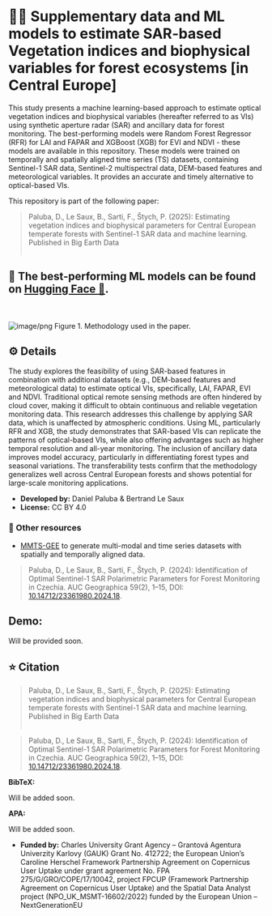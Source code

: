 # 🌲🌳 Supplementary data and ML models to estimate SAR-based Vegetation indices and biophysical variables for forest ecosystems [in Central Europe]

This study presents a machine learning-based approach to estimate optical vegetation indices and biophysical variables (hereafter referred to as VIs) using synthetic aperture radar (SAR) and ancillary data for forest monitoring. 
The best-performing models were Random Forest Regressor (RFR) for LAI and FAPAR and XGBoost (XGB) for EVI and NDVI - these models are available in this repository. These models were trained on temporally and spatially aligned time series (TS) datasets, containing Sentinel-1 SAR data, Sentinel-2 multispectral data, DEM-based features and meteorological variables. It provides an accurate and timely alternative to optical-based VIs.

This repository is part of the following paper: 
> Paluba, D., Le Saux, B., Sarti, F., Štych, P. (2025): Estimating vegetation indices and biophysical parameters for Central European temperate forests with Sentinel-1 SAR data and machine learning. Published in Big Earth Data
<br></br>

## 💾 The best-performing ML models can be found on [Hugging Face 🤗](https://huggingface.co/palubad/SAR-based-VIs).
<br></br>
![image/png](https://cdn-uploads.huggingface.co/production/uploads/6798c936ece6b7910c55d1e5/3rueSUVk9bOqsFy4fsD-7.png)
Figure 1. Methodology used in the paper.

## ⚙️ Details

The study explores the feasibility of using SAR-based features in combination with additional datasets (e.g., DEM-based features and meteorological data) to estimate optical VIs, specifically, LAI, FAPAR, EVI and NDVI. Traditional optical remote sensing methods are often hindered by cloud cover, making it difficult to obtain continuous and reliable vegetation monitoring data. This research addresses this challenge by applying SAR data, which is unaffected by atmospheric conditions.
Using ML, particularly RFR and XGB, the study demonstrates that SAR-based VIs can replicate the patterns of optical-based VIs, while also offering advantages such as higher temporal resolution and all-year monitoring. The inclusion of ancillary data improves model accuracy, particularly in differentiating forest types and seasonal variations. The transferability tests confirm that the methodology generalizes well across Central European forests and shows potential for large-scale monitoring applications.

- **Developed by:** Daniel Paluba & Bertrand Le Saux
- **License:** CC BY 4.0

### 🔗 Other resources

- [MMTS-GEE](https://github.com/palubad/MMTS-GEE) to generate multi-modal and time series datasets with spatially and temporally aligned data.
> Paluba, D., Le Saux, B., Sarti, F., Štych, P. (2024): Identification of Optimal Sentinel-1 SAR Polarimetric Parameters for Forest Monitoring in Czechia. AUC Geographica 59(2), 1–15, DOI: [10.14712/23361980.2024.18](https://doi.org/10.14712/23361980.2024.18).


## Demo:
  Will be provided soon.

## ⭐ Citation

> Paluba, D., Le Saux, B., Sarti, F., Štych, P. (2025): Estimating vegetation indices and biophysical parameters for Central European temperate forests with Sentinel-1 SAR data and machine learning. Published in Big Earth Data
<br></br>

> Paluba, D., Le Saux, B., Sarti, F., Štych, P. (2024): Identification of Optimal Sentinel-1 SAR Polarimetric Parameters for Forest Monitoring in Czechia. AUC Geographica 59(2), 1–15, DOI: [10.14712/23361980.2024.18](https://doi.org/10.14712/23361980.2024.18).

**BibTeX:**

Will be added soon.

**APA:**

Will be added soon.


- **Funded by:** Charles University Grant Agency – Grantová Agentura Univerzity Karlovy (GAUK) Grant No. 412722; the European Union’s Caroline Herschel Framework Partnership Agreement on Copernicus User Uptake under grant agreement No. FPA 275/G/GRO/COPE/17/10042, project FPCUP (Framework Partnership Agreement on Copernicus User Uptake) and the Spatial Data Analyst project (NPO_UK_MSMT-16602/2022) funded by the European Union – NextGenerationEU
